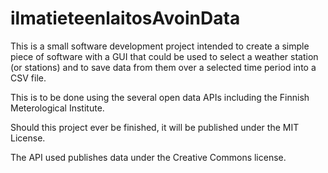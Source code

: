 # ilmatieteenlaitosAvoinData
This is a small software development project intended to create a simple piece of software with a GUI that could be used to select a weather station (or stations) and to save data from them over a selected time period into a CSV file.

This is to be done using the several open data APIs including the Finnish Meterological Institute.

Should this project ever be finished, it will be published under the MIT License.

The API used publishes data under the Creative Commons license.
